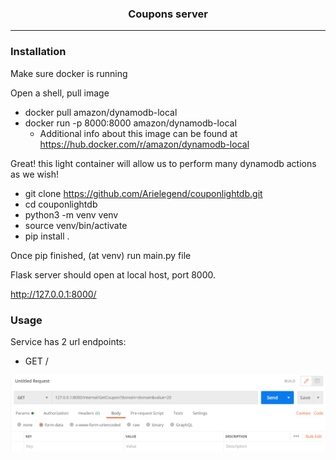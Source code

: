 <h3 align="center">
Coupons server
</h3>

*** 

### Installation

<p> Make sure docker is running</p>
<p>Open a shell, pull  image</p>

* docker pull amazon/dynamodb-local 
* docker run -p 8000:8000 amazon/dynamodb-local
  * Additional info about this image can be found at https://hub.docker.com/r/amazon/dynamodb-local 
<p>Great! this light container will allow us to perform many dynamodb actions as we wish!</p>


* git clone https://github.com/Arielegend/couponlightdb.git
* cd couponlightdb
* python3 -m venv venv
* source venv/bin/activate
* pip install .


<p>Once pip finished, (at venv) run main.py file </p> 
 
<p>Flask server should open at local host, port 8000. </p>


http://127.0.0.1:8000/


### Usage
Service has 2 url endpoints:
* GET /

![Alt text](utils/images/Postman_get.png?raw=true "Title")

